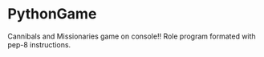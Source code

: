 # PythonGame
Cannibals and Missionaries game on console!!
Role program formated with pep-8 instructions.
